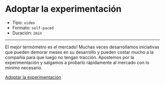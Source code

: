 # Adoptar la experimentación

* Tipo: `video`
* Formato: `self-paced`
* Duración: `2min`

***

El mejor termómetro es el mercado! Muchas veces desarrollamos  iniciativas que
pueden demorar meses en su desarrollo y pueden costar mucho a la compañia
para que luego no tengan tracción. Apostemos por la experimentación y
salgamos a probarlo rápidamente al mercado con lo mínimo necesario.

[Adoptar la experimentación](https://vimeo.com/373185507/)
